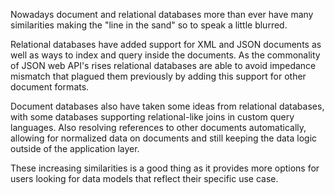 Nowadays document and relational databases more than ever have many similarities making the "line in the sand" so to speak a little blurred.

Relational databases have added support for XML and JSON documents as well as ways to index and query inside the documents. As the commonality of JSON web API's rises relational databases are able to avoid impedance mismatch that plagued them previously by adding this support for other document formats.

Document databases also have taken some ideas from relational databases, with some databases supporting relational-like joins in custom query languages. Also resolving references to other documents automatically, allowing for normalized data on documents and still keeping the data logic outside of the application layer.

These increasing similarities is a good thing as it provides more options for users looking for data models that reflect their specific use case.